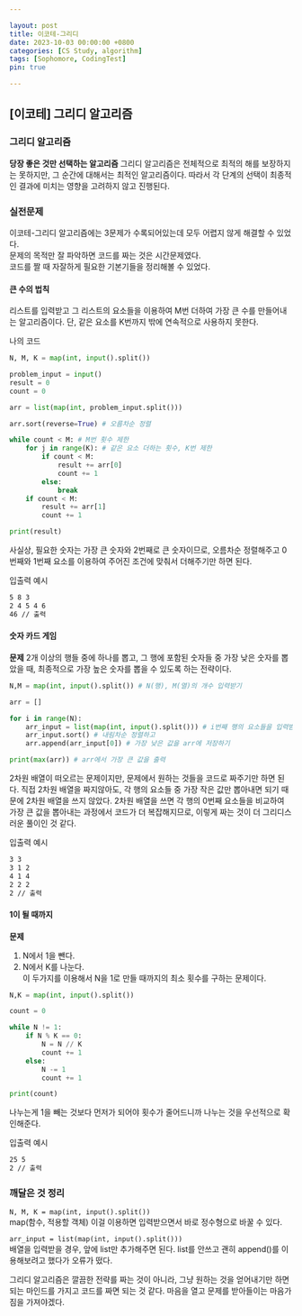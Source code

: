 ```yaml
---

layout: post
title: 이코테-그리디
date: 2023-10-03 00:00:00 +0800
categories: [CS Study, algorithm]
tags: [Sophomore, CodingTest]
pin: true

---
```


[이코테] 그리디 알고리즘
-------------------  
  
### 그리디 알고리즘  

**당장 좋은 것만 선택하는 알고리즘**
그리디 알고리즘은 전체적으로 최적의 해를 보장하지는 못하지만, 그 순간에 대해서는 최적인 알고리즘이다. 따라서 각 단계의 선택이 최종적인 결과에 미치는 영향을 고려하지 않고 진행된다. 


### 실전문제  
  
이코테-그리디 알고리즘에는 3문제가 수록되어있는데 모두 어렵지 않게 해결할 수 있었다.  
문제의 목적만 잘 파악하면 코드를 짜는 것은 시간문제였다.  
코드를 짤 때 자잘하게 필요한 기본기들을 정리해볼 수 있었다.  


#### 큰 수의 법칙  

리스트를 입력받고 그 리스트의 요소들을 이용하여 M번 더하여 가장 큰 수를 만들어내는 알고리즘이다. 단, 같은 요소를 K번까지 밖에 연속적으로 사용하지 못한다.

나의 코드
```python
N, M, K = map(int, input().split())

problem_input = input()
result = 0
count = 0

arr = list(map(int, problem_input.split()))

arr.sort(reverse=True) # 오름차순 정렬

while count < M: # M번 횟수 제한
    for j in range(K): # 같은 요소 더하는 횟수, K번 제한
        if count < M:
            result += arr[0]
            count += 1
        else:
            break
    if count < M:
        result += arr[1]
        count += 1

print(result)
```  

사실상, 필요한 숫자는 가장 큰 숫자와 2번째로 큰 숫자이므로, 오름차순 정렬해주고 0번째와 1번째 요소를 이용하여 주어진 조건에 맞춰서 더해주기만 하면 된다.
  
  
입출력 예시
```bash
5 8 3
2 4 5 4 6
46 // 출력
```


#### 숫자 카드 게임  
  
**문제**
2개 이상의 행들 중에 하나를 뽑고, 그 행에 포함된 숫자들 중 가장 낮은 숫자를 뽑았을 때, 최종적으로 가장 높은 숫자를 뽑을 수 있도록 하는 전략이다.  

```python
N,M = map(int, input().split()) # N(행), M(열)의 개수 입력받기

arr = []

for i in range(N):
    arr_input = list(map(int, input().split())) # i번째 행의 요소들을 입력받고
    arr_input.sort() # 내림차순 정렬하고
    arr.append(arr_input[0]) # 가장 낮은 값을 arr에 저장하기

print(max(arr)) # arr에서 가장 큰 값을 출력
```  
  
2차원 배열이 떠오르는 문제이지만, 문제에서 원하는 것들을 코드로 짜주기만 하면 된다. 직접 2차원 배열을 짜지않아도, 각 행의 요소들 중 가장 작은 값만 뽑아내면 되기 때문에 2차원 배열을 쓰지 않았다. 2차원 배열을 쓰면 각 행의 0번째 요소들을 비교하여 가장 큰 값을 뽑아내는 과정에서 코드가 더 복잡해지므로, 이렇게 짜는 것이 더 그리디스러운 풀이인 것 같다.

입출력 예시  
```bash
3 3
3 1 2
4 1 4
2 2 2
2 // 출력
```

#### 1이 될 때까지

**문제**
1. N에서 1을 뺀다.  
2. N에서 K를 나눈다.  
이 두가지를 이용해서 N을 1로 만들 때까지의 최소 횟수를 구하는 문제이다.  

```python
N,K = map(int, input().split())

count = 0

while N != 1:
    if N % K == 0:
        N = N // K
        count += 1
    else:
        N -= 1
        count += 1

print(count)
```

나누는게 1을 빼는 것보다 먼저가 되어야 횟수가 줄어드니까 나누는 것을 우선적으로 확인해준다.  
  
입출력 예시  
```bash
25 5
2 // 출력
```

### 깨달은 것 정리

`N, M, K = map(int, input().split())`  
map(함수, 적용할 객체) 이걸 이용하면 입력받으면서 바로 정수형으로 바꿀 수 있다.  
  
`arr_input = list(map(int, input().split()))`  
배열을 입력받을 경우, 앞에 list만 추가해주면 된다. list를 안쓰고 괜히 append()를 이용해보려고 했다가 오류가 떴다.  
  
그리디 알고리즘은 깔끔한 전략를 짜는 것이 아니라, 그냥 원하는 것을 얻어내기만 하면 되는 마인드를 가지고 코드를 짜면 되는 것 같다. 마음을 열고 문제를 받아들이는 마음가짐을 가져야겠다.